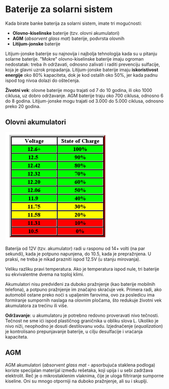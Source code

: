 # Baterije za solarni sistem

Kada birate banke baterija za solarni sistem, imate tri mogućnosti: 
- **Olovno-kiselinske** baterije (tzv. olovni akumulatori)
- **AGM** (*absorvent glass mat*) baterije, podvrsta olovnih
- **Litijum-jonske** baterije

Litijum-jonske baterije su najnovija i najbolja tehnologija kada su u pitanju solarne baterije. "Mokre" olovno-kiselinske baterije imaju ogroman nedostatak: treba ih održavati, odnosno zalivati i raditi prevenciju sulfacije, koja je glavni uzrok propadanja. Litijum-jonske baterije imaju **iskoristivost energije** oko 80% kapaciteta, dok je kod ostalih oko 50%, jer kada padnu ispod tog nivoa dolazi do oštećenja.

**Životni vek**: olovne baterije mogu trajati od 7 do 10 godina, ili oko 1000 ciklusa, uz dobro održavanje. AGM baterije traju oko 700 ciklusa, odnosno 6 do 8 godina. Litijum-jonske mogu trajati od 3.000 do 5.000 ciklusa, odnosno preko 20 godina.

## Olovni akumulatori

![](slike/stanje-napunjenosti-baterije.gif)

Baterija od 12V (tzv. akumulator) radi u rasponu od 14+ volti (na par sekundi), kada je potpuno napunjena, do 10.5, kada je prepražnjena. U praksi, ne treba je nikad prazniti ispod 12.5V (u stanju mirovanja). 

Veliku razliku pravi temperatura. Ako je temperatura ispod nule, tri baterije su ekvivalentne dvema na toploj klimi.

Akumulatori nisu predviđeni za duboko pražnjenje (kao baterije mobilnih telefona), a potpuno pražnjenje im značajno skraćuje vek. Primera radi, ako automobil ostane preko noći s upaljenim farovima, ovo za posledicu ima formiranje sumpornih naslaga na olovnim pločama, što redukuje životni vek akumulatora za trećinu ili više.

**Održavanje**: u akumulatoru je potrebno redovno proveravati nivo tečnosti. Tečnost ne sme ići ispod plastičnog graničnika u obliku slova L. Ukoliko je nivo niži, neophodno je dosuti destilovanu vodu. Izjednačenje (*equalization*) je kontrolisano prepunjavanje baterije, u cilju desulfacije i vraćanja kapaciteta.

## AGM

AGM akumulatori (*absorvent glass mat* - apsorbujuća staklena podloga) koriste specijalan materijal između rešetaka, koji upija i u sebi zadržava elektrolit. Reč je o mikrostaklenim vlaknima, čije je uloga filtriranje sumporne kiseline. Oni su mnogo otporniji na duboko pražnjenje, ali su i skuplji.
